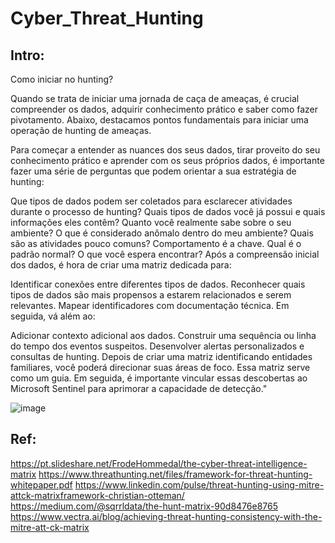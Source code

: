 # Cyber_Threat_Hunting

## Intro:

Como iniciar no hunting?

Quando se trata de iniciar uma jornada de caça de ameaças, é crucial compreender os dados, adquirir conhecimento prático e saber como fazer pivotamento. Abaixo, destacamos pontos fundamentais para iniciar uma operação de hunting de ameaças.

Para começar a entender as nuances dos seus dados, tirar proveito do seu conhecimento prático e aprender com os seus próprios dados, é importante fazer uma série de perguntas que podem orientar a sua estratégia de hunting:

Que tipos de dados podem ser coletados para esclarecer atividades durante o processo de hunting?
Quais tipos de dados você já possui e quais informações eles contêm?
Quanto você realmente sabe sobre o seu ambiente?
O que é considerado anômalo dentro do meu ambiente?
Quais são as atividades pouco comuns? Comportamento é a chave.
Qual é o padrão normal?
O que você espera encontrar?
Após a compreensão inicial dos dados, é hora de criar uma matriz dedicada para:

Identificar conexões entre diferentes tipos de dados.
Reconhecer quais tipos de dados são mais propensos a estarem relacionados e serem relevantes.
Mapear identificadores com documentação técnica.
Em seguida, vá além ao:

Adicionar contexto adicional aos dados.
Construir uma sequência ou linha do tempo dos eventos suspeitos.
Desenvolver alertas personalizados e consultas de hunting.
Depois de criar uma matriz identificando entidades familiares, você poderá direcionar suas áreas de foco. Essa matriz serve como um guia. Em seguida, é importante vincular essas descobertas ao Microsoft Sentinel para aprimorar a capacidade de detecção."

![image](https://github.com/Ridd1kulusC0d3r/Cyber_Threat_Hunting/assets/142614578/4df1af22-fad4-4d46-8a25-fba18bcee4d5)

## Ref:
https://pt.slideshare.net/FrodeHommedal/the-cyber-threat-intelligence-matrix
https://www.threathunting.net/files/framework-for-threat-hunting-whitepaper.pdf
https://www.linkedin.com/pulse/threat-hunting-using-mitre-attck-matrixframework-christian-otteman/
https://medium.com/@sqrrldata/the-hunt-matrix-90d8476e8765
https://www.vectra.ai/blog/achieving-threat-hunting-consistency-with-the-mitre-att-ck-matrix
